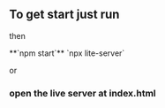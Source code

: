 ## To get start just run

<p>then</p>
**`npm start`**
`npx lite-server`
<p>or</p>
<h3>open the live server at index.html</h3>
